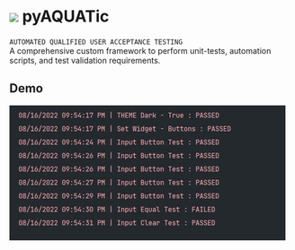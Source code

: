 # <img src="https://img.icons8.com/color/2x/aggressive-shark.png"> pyAQUATic
`AUTOMATED QUALIFIED USER ACCEPTANCE TESTING`
<br>
A comprehensive custom framework to perform unit-tests, automation scripts, and test validation requirements.

## Demo
<img src="assets/img/demo1.JPG">
